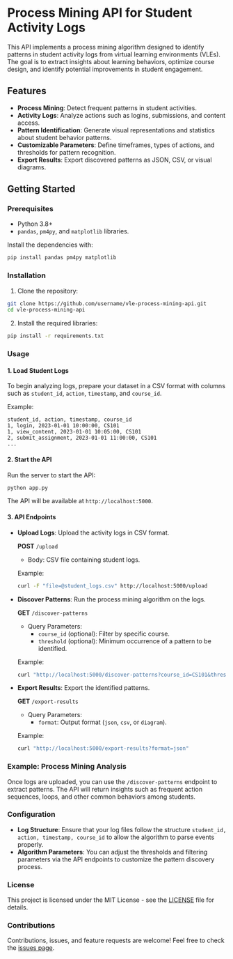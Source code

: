 # Process Mining API for Student Activity Logs

This API implements a process mining algorithm designed to identify patterns in student activity logs from virtual learning environments (VLEs). The goal is to extract insights about learning behaviors, optimize course design, and identify potential improvements in student engagement.

## Features

- **Process Mining**: Detect frequent patterns in student activities.
- **Activity Logs**: Analyze actions such as logins, submissions, and content access.
- **Pattern Identification**: Generate visual representations and statistics about student behavior patterns.
- **Customizable Parameters**: Define timeframes, types of actions, and thresholds for pattern recognition.
- **Export Results**: Export discovered patterns as JSON, CSV, or visual diagrams.

## Getting Started

### Prerequisites

- Python 3.8+
- `pandas`, `pm4py`, and `matplotlib` libraries.

Install the dependencies with:

```bash
pip install pandas pm4py matplotlib
```

### Installation

1. Clone the repository:

```bash
git clone https://github.com/username/vle-process-mining-api.git
cd vle-process-mining-api
```

2. Install the required libraries:

```bash
pip install -r requirements.txt
```

### Usage

#### 1. Load Student Logs
To begin analyzing logs, prepare your dataset in a CSV format with columns such as `student_id`, `action`, `timestamp`, and `course_id`.

Example:

```csv
student_id, action, timestamp, course_id
1, login, 2023-01-01 10:00:00, CS101
1, view_content, 2023-01-01 10:05:00, CS101
2, submit_assignment, 2023-01-01 11:00:00, CS101
...
```

#### 2. Start the API

Run the server to start the API:

```bash
python app.py
```

The API will be available at `http://localhost:5000`.

#### 3. API Endpoints

- **Upload Logs**: Upload the activity logs in CSV format.

  **POST** `/upload`
  - Body: CSV file containing student logs.
  
  Example:
  ```bash
  curl -F "file=@student_logs.csv" http://localhost:5000/upload
  ```

- **Discover Patterns**: Run the process mining algorithm on the logs.

  **GET** `/discover-patterns`
  - Query Parameters:
    - `course_id` (optional): Filter by specific course.
    - `threshold` (optional): Minimum occurrence of a pattern to be identified.
    
  Example:
  ```bash
  curl "http://localhost:5000/discover-patterns?course_id=CS101&threshold=5"
  ```

- **Export Results**: Export the identified patterns.

  **GET** `/export-results`
  - Query Parameters:
    - `format`: Output format (`json`, `csv`, or `diagram`).
    
  Example:
  ```bash
  curl "http://localhost:5000/export-results?format=json"
  ```

### Example: Process Mining Analysis

Once logs are uploaded, you can use the `/discover-patterns` endpoint to extract patterns. The API will return insights such as frequent action sequences, loops, and other common behaviors among students.

### Configuration

- **Log Structure**: Ensure that your log files follow the structure `student_id, action, timestamp, course_id` to allow the algorithm to parse events properly.
- **Algorithm Parameters**: You can adjust the thresholds and filtering parameters via the API endpoints to customize the pattern discovery process.

### License

This project is licensed under the MIT License - see the [LICENSE](LICENSE) file for details.

### Contributions

Contributions, issues, and feature requests are welcome! Feel free to check the [issues page](https://github.com/username/vle-process-mining-api/issues).
